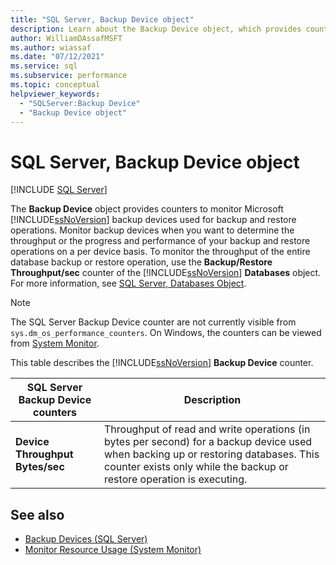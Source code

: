 ```yaml
---
title: "SQL Server, Backup Device object"
description: Learn about the Backup Device object, which provides counters to monitor Microsoft SQL Server backup devices used for backup and restore operations.
author: WilliamDAssafMSFT
ms.author: wiassaf
ms.date: "07/12/2021"
ms.service: sql
ms.subservice: performance
ms.topic: conceptual
helpviewer_keywords:
  - "SQLServer:Backup Device"
  - "Backup Device object"
---
```

# SQL Server, Backup Device object
 [!INCLUDE [SQL Server](../../includes/applies-to-version/sqlserver.md)]

  The **Backup Device** object provides counters to monitor Microsoft [!INCLUDE[ssNoVersion](../../includes/ssnoversion-md.md)] backup devices used for backup and restore operations. Monitor backup devices when you want to determine the throughput or the progress and performance of your backup and restore operations on a per device basis. To monitor the throughput of the entire database backup or restore operation, use the **Backup/Restore Throughput/sec** counter of the [!INCLUDE[ssNoVersion](../../includes/ssnoversion-md.md)] **Databases** object. For more information, see [SQL Server, Databases Object](../../relational-databases/performance-monitor/sql-server-databases-object.md).  
  
> [!NOTE]
>  The SQL Server Backup Device counter are not currently visible from `sys.dm_os_performance_counters`. On Windows, the counters can be viewed from [System Monitor](../../relational-databases/performance/start-system-monitor-windows.md).

 This table describes the [!INCLUDE[ssNoVersion](../../includes/ssnoversion-md.md)] **Backup Device** counter.  
  
|**SQL Server Backup Device** counters|Description|  
|---------------------------------------|-----------------|  
|**Device Throughput Bytes/sec**|Throughput of read and write operations (in bytes per second) for a backup device used when backing up or restoring databases. This counter exists only while the backup or restore operation is executing.|  
  
## See also  
 - [Backup Devices &#40;SQL Server&#41;](../../relational-databases/backup-restore/backup-devices-sql-server.md)   
 - [Monitor Resource Usage &#40;System Monitor&#41;](../../relational-databases/performance-monitor/monitor-resource-usage-system-monitor.md)  
  
  
